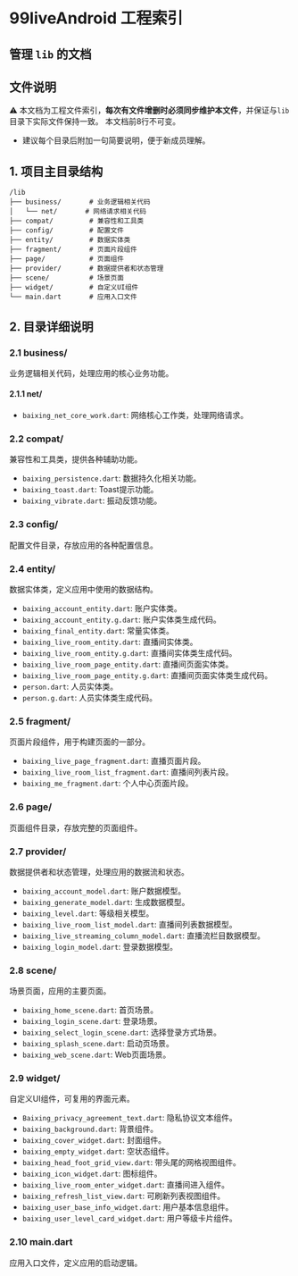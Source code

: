 # 99liveAndroid 工程索引

## 管理 `lib` 的文档

## 文件说明
⚠️ 本文档为工程文件索引，**每次有文件增删时必须同步维护本文件**，并保证与`lib`目录下实际文件保持一致。
本文档前8行不可变。

- 建议每个目录后附加一句简要说明，便于新成员理解。

## 1. 项目主目录结构

```
/lib
├── business/       # 业务逻辑相关代码
│   └── net/       # 网络请求相关代码
├── compat/         # 兼容性和工具类
├── config/         # 配置文件
├── entity/         # 数据实体类
├── fragment/       # 页面片段组件
├── page/           # 页面组件
├── provider/       # 数据提供者和状态管理
├── scene/          # 场景页面
├── widget/         # 自定义UI组件
└── main.dart       # 应用入口文件
```

## 2. 目录详细说明

### 2.1 business/
业务逻辑相关代码，处理应用的核心业务功能。

#### 2.1.1 net/
- `baixing_net_core_work.dart`: 网络核心工作类，处理网络请求。

### 2.2 compat/
兼容性和工具类，提供各种辅助功能。

- `baixing_persistence.dart`: 数据持久化相关功能。
- `baixing_toast.dart`: Toast提示功能。
- `baixing_vibrate.dart`: 振动反馈功能。

### 2.3 config/
配置文件目录，存放应用的各种配置信息。

### 2.4 entity/
数据实体类，定义应用中使用的数据结构。

- `baixing_account_entity.dart`: 账户实体类。
- `baixing_account_entity.g.dart`: 账户实体类生成代码。
- `baixing_final_entity.dart`: 常量实体类。
- `baixing_live_room_entity.dart`: 直播间实体类。
- `baixing_live_room_entity.g.dart`: 直播间实体类生成代码。
- `baixing_live_room_page_entity.dart`: 直播间页面实体类。
- `baixing_live_room_page_entity.g.dart`: 直播间页面实体类生成代码。
- `person.dart`: 人员实体类。
- `person.g.dart`: 人员实体类生成代码。

### 2.5 fragment/
页面片段组件，用于构建页面的一部分。

- `baixing_live_page_fragment.dart`: 直播页面片段。
- `baixing_live_room_list_fragment.dart`: 直播间列表片段。
- `baixing_me_fragment.dart`: 个人中心页面片段。

### 2.6 page/
页面组件目录，存放完整的页面组件。

### 2.7 provider/
数据提供者和状态管理，处理应用的数据流和状态。

- `baixing_account_model.dart`: 账户数据模型。
- `baixing_generate_model.dart`: 生成数据模型。
- `baixing_level.dart`: 等级相关模型。
- `baixing_live_room_list_model.dart`: 直播间列表数据模型。
- `baixing_live_streaming_column_model.dart`: 直播流栏目数据模型。
- `baixing_login_model.dart`: 登录数据模型。

### 2.8 scene/
场景页面，应用的主要页面。

- `baixing_home_scene.dart`: 首页场景。
- `baixing_login_scene.dart`: 登录场景。
- `baixing_select_login_scene.dart`: 选择登录方式场景。
- `baixing_splash_scene.dart`: 启动页场景。
- `baixing_web_scene.dart`: Web页面场景。

### 2.9 widget/
自定义UI组件，可复用的界面元素。

- `Baixing_privacy_agreement_text.dart`: 隐私协议文本组件。
- `baixing_background.dart`: 背景组件。
- `baixing_cover_widget.dart`: 封面组件。
- `baixing_empty_widget.dart`: 空状态组件。
- `baixing_head_foot_grid_view.dart`: 带头尾的网格视图组件。
- `baixing_icon_widget.dart`: 图标组件。
- `baixing_live_room_enter_widget.dart`: 直播间进入组件。
- `baixing_refresh_list_view.dart`: 可刷新列表视图组件。
- `baixing_user_base_info_widget.dart`: 用户基本信息组件。
- `baixing_user_level_card_widget.dart`: 用户等级卡片组件。

### 2.10 main.dart
应用入口文件，定义应用的启动逻辑。